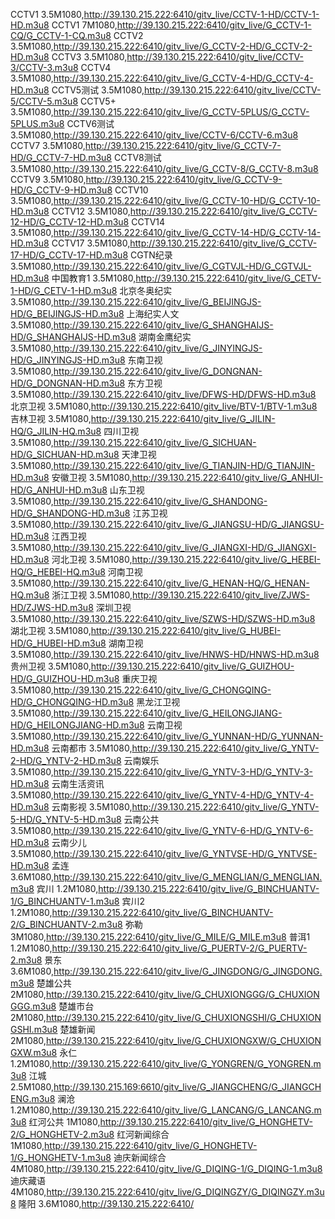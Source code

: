 

CCTV1 3.5M1080,http://39.130.215.222:6410/gitv_live/CCTV-1-HD/CCTV-1-HD.m3u8
CCTV1 7M1080,http://39.130.215.222:6410/gitv_live/G_CCTV-1-CQ/G_CCTV-1-CQ.m3u8
CCTV2 3.5M1080,http://39.130.215.222:6410/gitv_live/G_CCTV-2-HD/G_CCTV-2-HD.m3u8
CCTV3 3.5M1080,http://39.130.215.222:6410/gitv_live/CCTV-3/CCTV-3.m3u8
CCTV4 3.5M1080,http://39.130.215.222:6410/gitv_live/G_CCTV-4-HD/G_CCTV-4-HD.m3u8
CCTV5测试 3.5M1080,http://39.130.215.222:6410/gitv_live/CCTV-5/CCTV-5.m3u8
CCTV5+ 3.5M1080,http://39.130.215.222:6410/gitv_live/G_CCTV-5PLUS/G_CCTV-5PLUS.m3u8
CCTV6测试 3.5M1080,http://39.130.215.222:6410/gitv_live/CCTV-6/CCTV-6.m3u8
CCTV7 3.5M1080,http://39.130.215.222:6410/gitv_live/G_CCTV-7-HD/G_CCTV-7-HD.m3u8
CCTV8测试 3.5M1080,http://39.130.215.222:6410/gitv_live/G_CCTV-8/G_CCTV-8.m3u8
CCTV9 3.5M1080,http://39.130.215.222:6410/gitv_live/G_CCTV-9-HD/G_CCTV-9-HD.m3u8
CCTV10 3.5M1080,http://39.130.215.222:6410/gitv_live/G_CCTV-10-HD/G_CCTV-10-HD.m3u8
CCTV12 3.5M1080,http://39.130.215.222:6410/gitv_live/G_CCTV-12-HD/G_CCTV-12-HD.m3u8
CCTV14 3.5M1080,http://39.130.215.222:6410/gitv_live/G_CCTV-14-HD/G_CCTV-14-HD.m3u8
CCTV17 3.5M1080,http://39.130.215.222:6410/gitv_live/G_CCTV-17-HD/G_CCTV-17-HD.m3u8
CGTN纪录 3.5M1080,http://39.130.215.222:6410/gitv_live/G_CGTVJL-HD/G_CGTVJL-HD.m3u8
中国教育1 3.5M1080,http://39.130.215.222:6410/gitv_live/G_CETV-1-HD/G_CETV-1-HD.m3u8
北京冬奥纪实 3.5M1080,http://39.130.215.222:6410/gitv_live/G_BEIJINGJS-HD/G_BEIJINGJS-HD.m3u8
上海纪实人文 3.5M1080,http://39.130.215.222:6410/gitv_live/G_SHANGHAIJS-HD/G_SHANGHAIJS-HD.m3u8
湖南金鹰纪实 3.5M1080,http://39.130.215.222:6410/gitv_live/G_JINYINGJS-HD/G_JINYINGJS-HD.m3u8
东南卫视 3.5M1080,http://39.130.215.222:6410/gitv_live/G_DONGNAN-HD/G_DONGNAN-HD.m3u8
东方卫视 3.5M1080,http://39.130.215.222:6410/gitv_live/DFWS-HD/DFWS-HD.m3u8
北京卫视 3.5M1080,http://39.130.215.222:6410/gitv_live/BTV-1/BTV-1.m3u8
吉林卫视 3.5M1080,http://39.130.215.222:6410/gitv_live/G_JILIN-HQ/G_JILIN-HQ.m3u8
四川卫视 3.5M1080,http://39.130.215.222:6410/gitv_live/G_SICHUAN-HD/G_SICHUAN-HD.m3u8
天津卫视 3.5M1080,http://39.130.215.222:6410/gitv_live/G_TIANJIN-HD/G_TIANJIN-HD.m3u8
安徽卫视 3.5M1080,http://39.130.215.222:6410/gitv_live/G_ANHUI-HD/G_ANHUI-HD.m3u8
山东卫视 3.5M1080,http://39.130.215.222:6410/gitv_live/G_SHANDONG-HD/G_SHANDONG-HD.m3u8
江苏卫视 3.5M1080,http://39.130.215.222:6410/gitv_live/G_JIANGSU-HD/G_JIANGSU-HD.m3u8
江西卫视 3.5M1080,http://39.130.215.222:6410/gitv_live/G_JIANGXI-HD/G_JIANGXI-HD.m3u8
河北卫视 3.5M1080,http://39.130.215.222:6410/gitv_live/G_HEBEI-HQ/G_HEBEI-HQ.m3u8
河南卫视 3.5M1080,http://39.130.215.222:6410/gitv_live/G_HENAN-HQ/G_HENAN-HQ.m3u8
浙江卫视 3.5M1080,http://39.130.215.222:6410/gitv_live/ZJWS-HD/ZJWS-HD.m3u8
深圳卫视 3.5M1080,http://39.130.215.222:6410/gitv_live/SZWS-HD/SZWS-HD.m3u8
湖北卫视 3.5M1080,http://39.130.215.222:6410/gitv_live/G_HUBEI-HD/G_HUBEI-HD.m3u8
湖南卫视 3.5M1080,http://39.130.215.222:6410/gitv_live/HNWS-HD/HNWS-HD.m3u8
贵州卫视 3.5M1080,http://39.130.215.222:6410/gitv_live/G_GUIZHOU-HD/G_GUIZHOU-HD.m3u8
重庆卫视 3.5M1080,http://39.130.215.222:6410/gitv_live/G_CHONGQING-HD/G_CHONGQING-HD.m3u8
黑龙江卫视 3.5M1080,http://39.130.215.222:6410/gitv_live/G_HEILONGJIANG-HD/G_HEILONGJIANG-HD.m3u8
云南卫视 3.5M1080,http://39.130.215.222:6410/gitv_live/G_YUNNAN-HD/G_YUNNAN-HD.m3u8
云南都市 3.5M1080,http://39.130.215.222:6410/gitv_live/G_YNTV-2-HD/G_YNTV-2-HD.m3u8
云南娱乐 3.5M1080,http://39.130.215.222:6410/gitv_live/G_YNTV-3-HD/G_YNTV-3-HD.m3u8
云南生活资讯 3.5M1080,http://39.130.215.222:6410/gitv_live/G_YNTV-4-HD/G_YNTV-4-HD.m3u8
云南影视 3.5M1080,http://39.130.215.222:6410/gitv_live/G_YNTV-5-HD/G_YNTV-5-HD.m3u8
云南公共 3.5M1080,http://39.130.215.222:6410/gitv_live/G_YNTV-6-HD/G_YNTV-6-HD.m3u8
云南少儿 3.5M1080,http://39.130.215.222:6410/gitv_live/G_YNTVSE-HD/G_YNTVSE-HD.m3u8
孟连 3.6M1080,http://39.130.215.222:6410/gitv_live/G_MENGLIAN/G_MENGLIAN.m3u8
宾川 1.2M1080,http://39.130.215.222:6410/gitv_live/G_BINCHUANTV-1/G_BINCHUANTV-1.m3u8
宾川2 1.2M1080,http://39.130.215.222:6410/gitv_live/G_BINCHUANTV-2/G_BINCHUANTV-2.m3u8
弥勒 3M1080,http://39.130.215.222:6410/gitv_live/G_MILE/G_MILE.m3u8
普洱1 1.2M1080,http://39.130.215.222:6410/gitv_live/G_PUERTV-2/G_PUERTV-2.m3u8
景东 3.6M1080,http://39.130.215.222:6410/gitv_live/G_JINGDONG/G_JINGDONG.m3u8
楚雄公共 2M1080,http://39.130.215.222:6410/gitv_live/G_CHUXIONGGG/G_CHUXIONGGG.m3u8
楚雄市台 2M1080,http://39.130.215.222:6410/gitv_live/G_CHUXIONGSHI/G_CHUXIONGSHI.m3u8
楚雄新闻 2M1080,http://39.130.215.222:6410/gitv_live/G_CHUXIONGXW/G_CHUXIONGXW.m3u8
永仁 1.2M1080,http://39.130.215.222:6410/gitv_live/G_YONGREN/G_YONGREN.m3u8
江城 2.5M1080,http://39.130.215.169:6610/gitv_live/G_JIANGCHENG/G_JIANGCHENG.m3u8
澜沧 1.2M1080,http://39.130.215.222:6410/gitv_live/G_LANCANG/G_LANCANG.m3u8
红河公共 1M1080,http://39.130.215.222:6410/gitv_live/G_HONGHETV-2/G_HONGHETV-2.m3u8
红河新闻综合 1M1080,http://39.130.215.222:6410/gitv_live/G_HONGHETV-1/G_HONGHETV-1.m3u8
迪庆新闻综合 4M1080,http://39.130.215.222:6410/gitv_live/G_DIQING-1/G_DIQING-1.m3u8
迪庆藏语 4M1080,http://39.130.215.222:6410/gitv_live/G_DIQINGZY/G_DIQINGZY.m3u8
隆阳 3.6M1080,http://39.130.215.222:6410/
